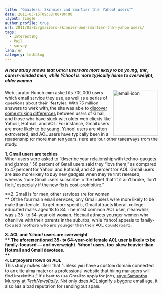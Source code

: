 ```yaml
---
title: "Gmailers: Skinnier and smartier than Yahoo! users?"
date: 2011-03-15T09:58:00+00:00
layout: single
author_profile: true
url: 2011/03/15/gmailers-skinnier-and-smartier-than-yahoo-users/
tags:
  - Interesting
  - Mail
  - survey
lang: en
category: techblog
---
```

##### A new study shows that Gmail users are more likely to be young, thin, career-minded men, while Yahoo! is more typically home to overweight, older women

[<img title="email-icon" border="0" alt="email-icon" align="right" src="http://lh3.ggpht.com/_vaUVXcmC3OI/TX8zbo69FDI/AAAAAAAADs8/fIZzMz9ZH-U/email-icon_thumb%5B1%5D.jpg?imgmax=800" width="148" height="150" />](http://lh3.ggpht.com/_vaUVXcmC3OI/TX8zaHPj-MI/AAAAAAAADs4/ggSomDp-oZQ/s1600-h/email-icon%5B3%5D.jpg)Web curator Hunch.com asked its 700,000 users which email service they use, as well as a series of questions about their lifestyles. With 75 million answers to work with, the site was able to [discover some striking differences](http://blog.hunch.com/?p=34824) between users of Gmail, and those who have stuck with older web clients like Yahoo!, Hotmail, and AOL. For instance, Gmail users are more likely to be young, Yahoo! users are often extroverted, and AOL users have typically been in a relationship for more than ten years. Here are four other takeaways from the study:

**1. Gmail users are techies**  
When users were asked to “describe your relationship with techno-gadgets and gizmos,” 66 percent of Gmail users said they “love them,” as compared to 47 percent for Yahoo! and Hotmail, and 42 percent for AOL. Gmail users are also more likely to buy new gadgets when they're first released, whereas “non-Gmail users subscribe to the belief that &#8216;if it ain’t broke, don’t fix it,' especially if the new fix is cost-prohibitive.”

**2. Gmail is for men; other services are for women  
** Of the four main email services, only Gmail users were more likely to be male than female. To get more specific, Gmail attracts liberal, college-educated males aged 18 to 34. The most common AOL user, meanwhile, was a 35- to 64-year-old woman. Hotmail attracts younger women who often live with their parents in the suburbs, while Yahoo! appeals to family-focused mothers who are younger than their AOL counterparts.

**3. AOL and Yahoo! users are overweight  
** The aforementioned 35- to 64-year-old female AOL user is likely to be family-focused — and overweight. Yahoo! users, too, skew heavier than Hotmail and Gmail devotees.  
     **  
4. Employers frown on AOL**  
This study makes clear that “unless you have a custom domain connected to an elite alma mater or a professional website that hiring managers will find irresistible,” it's best to use Gmail to apply for jobs, [says Samantha Murphy at _TechNewsDaily_](http://www.technewsdaily.com/gmail-users-more-tech-savvy-thinner-than-yahoo-aol-e-mailers-2293/). Not only does AOL signify a bygone email age, it also has a bad reputation for sending out spam.